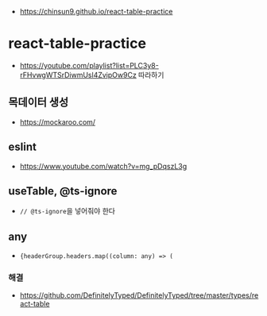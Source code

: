 - https://chinsun9.github.io/react-table-practice

# react-table-practice

- https://youtube.com/playlist?list=PLC3y8-rFHvwgWTSrDiwmUsl4ZvipOw9Cz 따라하기

## 목데이터 생성

- https://mockaroo.com/

## eslint

- https://www.youtube.com/watch?v=mg_pDqszL3g

## useTable, @ts-ignore

- `// @ts-ignore`을 넣어줘야 한다

## any

- `{headerGroup.headers.map((column: any) => (`

### 해결

- https://github.com/DefinitelyTyped/DefinitelyTyped/tree/master/types/react-table
